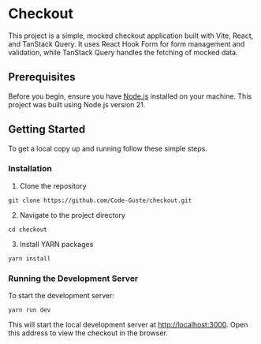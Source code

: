 # Checkout

This project is a simple, mocked checkout application built with Vite, React, and TanStack Query. It uses React Hook Form for form management and validation, while TanStack Query handles the fetching of mocked data.

## Prerequisites

Before you begin, ensure you have [Node.js](https://nodejs.org/) installed on your machine. This project was built using Node.js version 21.

## Getting Started

To get a local copy up and running follow these simple steps.

### Installation

1. Clone the repository

`git clone https://github.com/Code-Guste/checkout.git`

2. Navigate to the project directory

`cd checkout`

3. Install YARN packages

`yarn install`

### Running the Development Server

To start the development server:

`yarn run dev`

This will start the local development server at [http://localhost:3000](http://localhost:3000). Open this address to view the checkout in the browser.
